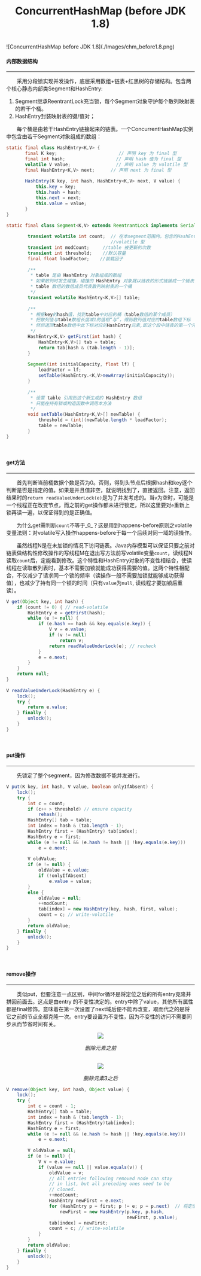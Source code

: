 # <center>ConcurrentHashMap (before JDK 1.8)</center>

<br>
![ConcurrentHashMap before JDK 1.8](./Images/chm_before1.8.png)

<br>



#### 内部数据结构
--------------
&#12288;&#12288;采用分段锁实现并发操作，底层采用数组+链表+红黑树的存储结构。包含两个核心静态内部类Segment和HashEntry:
1. Segment继承ReentrantLock充当锁，每个Segment对象守护每个散列映射表的若干个桶。
2. HashEntry封装映射表的键/值对；

&#12288;&#12288;每个桶是由若干HashEntry链接起来的链表。一个ConcurrentHashMap实例中包含由若干Segment对象组成的数组：

``` java
static final class HashEntry<K,V> {   
       final K key;                       // 声明 key 为 final 型  
       final int hash;                   // 声明 hash 值为 final 型   
       volatile V value;                 // 声明 value 为 volatile 型  
       final HashEntry<K,V> next;      // 声明 next 为 final 型   
  
       HashEntry(K key, int hash, HashEntry<K,V> next, V value) {   
           this.key = key;   
           this.hash = hash;   
           this.next = next;   
           this.value = value;   
       }   
}   

static final class Segment<K,V> extends ReentrantLock implements Serializable {   
  
        transient volatile int count;  // 在本segment范围内，包含的HashEntry元素个数  
                                       //volatile 型   
        transient int modCount;     //table 被更新的次数  
        transient int threshold;    //默认容量  
    	final float loadFactor;    //装载因子  
  
        /**  
         * table 是由 HashEntry 对象组成的数组 
         * 如果散列时发生碰撞，碰撞的 HashEntry 对象就以链表的形式链接成一个链表 
         * table 数组的数组成员代表散列映射表的一个桶         
         */   
        transient volatile HashEntry<K,V>[] table;   
  
        /**  
         * 根据key的hash值，找到table中对应的桶（table数组的某个成员） 
         * 把散列值与table数组长度减1的值相“与”，得到散列值对应的table数组下标 
         * 然后返回table数组中此下标对应的HashEntry元素,即这个段中链表的第一个元素 
         */   
        HashEntry<K,V> getFirst(int hash) {   
            HashEntry<K,V>[] tab = table;               
            return tab[hash & (tab.length - 1)];   
        }   
  
        Segment(int initialCapacity, float lf) {   
            loadFactor = lf;   
            setTable(HashEntry.<K,V>newArray(initialCapacity));   
        }   
  
        /**  
         * 设置 table 引用到这个新生成的 HashEntry 数组 
         * 只能在持有锁或构造函数中调用本方法 
         */   
        void setTable(HashEntry<K,V>[] newTable) {               
            threshold = (int)(newTable.length * loadFactor);   
            table = newTable;   
        }          
}   
```

<br>



#### get方法
--------------
&#12288;&#12288;首先判断当前桶数据个数是否为0。否则，得到头节点后根据hash和key逐个判断是否是指定的值。如果是并且值非空，就说明找到了，直接返回。注意，返回结果时的`return readValueUnderLock(e)`是为了并发考虑的。当`v`为空时，可能是一个线程正在改变节点，而之前的get操作都未进行锁定，所以这里要对`e`重新上锁再读一遍，以保证得到的是正确值。
 
&#12288;&#12288;为什么get需判断`count`不等于_0_？这是用到happens-before原则之volatile变量法则：对volatile写入操作happens-before于每一个后续对同一域的读操作。

&#12288;&#12288;虽然线程N是在未加锁的情况下访问链表。Java内存模型可以保证只要之前对链表做结构性修改操作的写线程M在退出写方法前写volatile变量`count`，读线程N读取`count`后，定能看到修改。这个特性和HashEntry对象的不变性相结合，使读线程在读取散列表时，基本不需要加锁就能成功获得需要的值。这两个特性相配合，不仅减少了请求同一个锁的频率（读操作一般不需要加锁就能够成功获得值），也减少了持有同一个锁的时间（只有`value`为`null`, 读线程才要加锁后重读）。

``` java
V get(Object key, int hash) {  
    if (count != 0) { // read-volatile  
        HashEntry e = getFirst(hash);  
        while (e != null) {  
            if (e.hash == hash && key.equals(e.key)) {  
                V v = e.value;  
                if (v != null)  
                    return v;  
                return readValueUnderLock(e); // recheck  
            }  
            e = e.next;  
        }  
    }  
    return null;  
}  
  
V readValueUnderLock(HashEntry e) {  
    lock();  
    try {  
        return e.value;  
    } finally {  
        unlock();  
    }  
}  
```

<br>



#### put操作
--------------
&#12288;&#12288;先锁定了整个segment，因为修改数据不能并发进行。
 
``` java
V put(K key, int hash, V value, boolean onlyIfAbsent) {  
    lock();  
    try {  
        int c = count;  
        if (c++ > threshold) // ensure capacity  
            rehash();  
        HashEntry[] tab = table;  
        int index = hash & (tab.length - 1);  
        HashEntry first = (HashEntry) tab[index];  
        HashEntry e = first;  
        while (e != null && (e.hash != hash || !key.equals(e.key)))  
            e = e.next;  
  
        V oldValue;  
        if (e != null) {  
            oldValue = e.value;  
            if (!onlyIfAbsent)  
                e.value = value;  
        }  
        else {  
            oldValue = null;  
            ++modCount;  
            tab[index] = new HashEntry(key, hash, first, value);  
            count = c; // write-volatile  
        }  
        return oldValue;  
    } finally {  
        unlock();  
    }  
}  
```

<br>


####  remove操作
----------------------
&#12288;&#12288;类似put，但要注意一点区别，中间for循环是将定位之后的所有entry克隆并拼回前面去。这点是由entry 的不变性决定的。entry中除了value，其他所有属性都是final修饰。意味着在第一次设置了next域后便不能再改变，取而代之的是将它之前的节点全都克隆一次。entry要设置为不变性，因为不变性的访问不需要同步从而节省时间有关。

<p align="center">
  <img src="./Images/chm7_delete1.png" />
</p>

<center><i>删除元素之前</i></center>

<br>

<p align="center">
  <img src="./Images/chm7_delete2.png" />
</p>

<center><i>删除元素3之后</i></center>
 
``` java
V remove(Object key, int hash, Object value) {  
    lock();  
    try {  
        int c = count - 1;  
        HashEntry[] tab = table;  
        int index = hash & (tab.length - 1);  
        HashEntry first = (HashEntry)tab[index];  
        HashEntry e = first;  
        while (e != null && (e.hash != hash || !key.equals(e.key)))  
            e = e.next;  
  
        V oldValue = null;  
        if (e != null) {  
            V v = e.value;  
            if (value == null || value.equals(v)) {  
                oldValue = v;  
                // All entries following removed node can stay  
                // in list, but all preceding ones need to be  
                // cloned.  
                ++modCount;  
                HashEntry newFirst = e.next;  
                for (HashEntry p = first; p != e; p = p.next)  // 将定位后的所有entry克隆并拼回前面
                    newFirst = new HashEntry(p.key, p.hash,   
                                             newFirst, p.value);  
                tab[index] = newFirst;  
                count = c; // write-volatile  
            }  
        }  
        return oldValue;  
    } finally {  
        unlock();  
    }  
} 
``` 